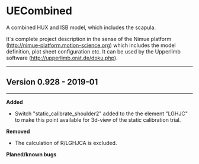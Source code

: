 # UECombined
A combined HUX and ISB model, which includes the scapula.

It´s complete project description in the sense of the Nimue platform (http://nimue-platform.motion-science.org) which includes the model definition, plot sheet configuration etc. It can be used by the Upperlimb software (http://upperlimb.orat.de/doku.php). 

-----------------
## Version 0.928 - 2019-01
------------------------

**Added**
   * Switch "static_calibrate_shoulder2" added to the the element "LGHJC" to make this point available for 3d-view of the static calibration trial.
   
**Removed**
   * The calculation of R/LGHJCA is excluded.
   
**Planed/known bugs**
 
